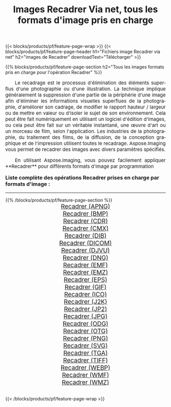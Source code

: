 ﻿---
title: Images Recadrer Via net, tous les formats d'image pris en charge 
weight: 3920
url: /fr/net/crop/ 
lang: fr
langdirlevel: 2
locales: zh-hans,ja,it,ru,de,es,fr,nl,id,lt,pl,pt,vi,tr,ko,zh-hant,ar,hi,th,sv,cs,uk,he
description: En utilisant Aspose.Imaging, vous pouvez facilement Recadrer images Via net
---

{{< blocks/products/pf/feature-page-wrap >}}
{{< blocks/products/pf/feature-page-header h1="Fichiers image Recadrer via net" h2="images de Recadrer" downloadText="Télécharger" >}}


{{% blocks/products/pf/feature-page-section  h2="Tous les images formats pris en charge pour l'opération Recadrer" %}}
<p align="justify" style="text-indent:2em;font-size:15px;">
Le recadrage est le processus d'élimination des éléments superflus d'une photographie ou d'une illustration. La technique implique généralement la suppression d'une partie de la périphérie d'une image afin d'éliminer les informations visuelles superflues de la photographie, d'améliorer son cadrage, de modifier le rapport hauteur / largeur ou de mettre en valeur ou d'isoler le sujet de son environnement. Cela peut être fait numériquement en utilisant un logiciel d'édition d'images, ou cela peut être fait sur un véritable instantané, une œuvre d'art ou un morceau de film, selon l'application. Les industries de la photographie, du traitement des films, de la diffusion, de la conception graphique et de l'impression utilisent toutes le recadrage. Aspose.Imaging vous permet de recadrer des images avec divers paramètres spécifiés.
</p>
<p align="justify" style="text-indent:2em;font-size:15px;">
En utilisant Aspose.Imaging, vous pouvez facilement appliquer **Recadrer** pour différents formats d'image par programmation
</p>
<h3 style="margin-top:16px;">
Liste complète des opérations Recadrer prises en charge par formats d'image :
</h3>
<hr/>
{{% /blocks/products/pf/feature-page-section %}}
<div class="container-fluid productfamilypage bg-gray">
    <div class="convertypes bg-gray agp-content section">
        <div class="container">
		<div class="row other-converters" style="gap: 10px;font-size: 19px;text-align:center;">
		    <div class='col-md-3 other-converter remove-lp remove-rp'><a href="/imaging/fr/net/crop/apng/" style="padding:15px;">Recadrer (APNG)</a></div><div class='col-md-3 other-converter remove-lp remove-rp'><a href="/imaging/fr/net/crop/bmp/" style="padding:15px;">Recadrer (BMP)</a></div><div class='col-md-3 other-converter remove-lp remove-rp'><a href="/imaging/fr/net/crop/cdr/" style="padding:15px;">Recadrer (CDR)</a></div><div class='col-md-3 other-converter remove-lp remove-rp'><a href="/imaging/fr/net/crop/cmx/" style="padding:15px;">Recadrer (CMX)</a></div><div class='col-md-3 other-converter remove-lp remove-rp'><a href="/imaging/fr/net/crop/dib/" style="padding:15px;">Recadrer (DIB)</a></div><div class='col-md-3 other-converter remove-lp remove-rp'><a href="/imaging/fr/net/crop/dicom/" style="padding:15px;">Recadrer (DICOM)</a></div><div class='col-md-3 other-converter remove-lp remove-rp'><a href="/imaging/fr/net/crop/djvu/" style="padding:15px;">Recadrer (DJVU)</a></div><div class='col-md-3 other-converter remove-lp remove-rp'><a href="/imaging/fr/net/crop/dng/" style="padding:15px;">Recadrer (DNG)</a></div><div class='col-md-3 other-converter remove-lp remove-rp'><a href="/imaging/fr/net/crop/emf/" style="padding:15px;">Recadrer (EMF)</a></div><div class='col-md-3 other-converter remove-lp remove-rp'><a href="/imaging/fr/net/crop/emz/" style="padding:15px;">Recadrer (EMZ)</a></div><div class='col-md-3 other-converter remove-lp remove-rp'><a href="/imaging/fr/net/crop/eps/" style="padding:15px;">Recadrer (EPS)</a></div><div class='col-md-3 other-converter remove-lp remove-rp'><a href="/imaging/fr/net/crop/gif/" style="padding:15px;">Recadrer (GIF)</a></div><div class='col-md-3 other-converter remove-lp remove-rp'><a href="/imaging/fr/net/crop/ico/" style="padding:15px;">Recadrer (ICO)</a></div><div class='col-md-3 other-converter remove-lp remove-rp'><a href="/imaging/fr/net/crop/j2k/" style="padding:15px;">Recadrer (J2K)</a></div><div class='col-md-3 other-converter remove-lp remove-rp'><a href="/imaging/fr/net/crop/jp2/" style="padding:15px;">Recadrer (JP2)</a></div><div class='col-md-3 other-converter remove-lp remove-rp'><a href="/imaging/fr/net/crop/jpg/" style="padding:15px;">Recadrer (JPG)</a></div><div class='col-md-3 other-converter remove-lp remove-rp'><a href="/imaging/fr/net/crop/odg/" style="padding:15px;">Recadrer (ODG)</a></div><div class='col-md-3 other-converter remove-lp remove-rp'><a href="/imaging/fr/net/crop/otg/" style="padding:15px;">Recadrer (OTG)</a></div><div class='col-md-3 other-converter remove-lp remove-rp'><a href="/imaging/fr/net/crop/png/" style="padding:15px;">Recadrer (PNG)</a></div><div class='col-md-3 other-converter remove-lp remove-rp'><a href="/imaging/fr/net/crop/svg/" style="padding:15px;">Recadrer (SVG)</a></div><div class='col-md-3 other-converter remove-lp remove-rp'><a href="/imaging/fr/net/crop/tga/" style="padding:15px;">Recadrer (TGA)</a></div><div class='col-md-3 other-converter remove-lp remove-rp'><a href="/imaging/fr/net/crop/tiff/" style="padding:15px;">Recadrer (TIFF)</a></div><div class='col-md-3 other-converter remove-lp remove-rp'><a href="/imaging/fr/net/crop/webp/" style="padding:15px;">Recadrer (WEBP)</a></div><div class='col-md-3 other-converter remove-lp remove-rp'><a href="/imaging/fr/net/crop/wmf/" style="padding:15px;">Recadrer (WMF)</a></div><div class='col-md-3 other-converter remove-lp remove-rp'><a href="/imaging/fr/net/crop/wmz/" style="padding:15px;">Recadrer (WMZ)</a></div>
                </div>
        </div>
    </div>
</div>
<br/>

{{< /blocks/products/pf/feature-page-wrap >}}
